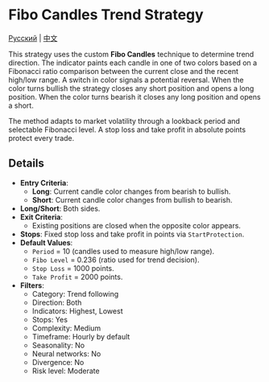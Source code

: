 # Fibo Candles Trend Strategy
[Русский](README_ru.md) | [中文](README_cn.md)

This strategy uses the custom **Fibo Candles** technique to determine trend direction.
The indicator paints each candle in one of two colors based on a Fibonacci ratio comparison
between the current close and the recent high/low range. A switch in color signals a potential
reversal. When the color turns bullish the strategy closes any short position and opens a long
position. When the color turns bearish it closes any long position and opens a short.

The method adapts to market volatility through a lookback period and selectable Fibonacci level.
A stop loss and take profit in absolute points protect every trade.

## Details

- **Entry Criteria**:
  - **Long**: Current candle color changes from bearish to bullish.
  - **Short**: Current candle color changes from bullish to bearish.
- **Long/Short**: Both sides.
- **Exit Criteria**:
  - Existing positions are closed when the opposite color appears.
- **Stops**: Fixed stop loss and take profit in points via `StartProtection`.
- **Default Values**:
  - `Period` = 10 (candles used to measure high/low range).
  - `Fibo Level` = 0.236 (ratio used for trend decision).
  - `Stop Loss` = 1000 points.
  - `Take Profit` = 2000 points.
- **Filters**:
  - Category: Trend following
  - Direction: Both
  - Indicators: Highest, Lowest
  - Stops: Yes
  - Complexity: Medium
  - Timeframe: Hourly by default
  - Seasonality: No
  - Neural networks: No
  - Divergence: No
  - Risk level: Moderate

